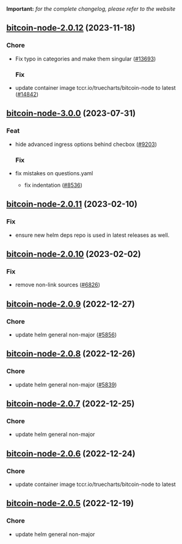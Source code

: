 **Important:**
*for the complete changelog, please refer to the website*









## [bitcoin-node-2.0.12](https://github.com/truecharts/charts/compare/bitcoin-node-3.0.0...bitcoin-node-2.0.12) (2023-11-18)

### Chore

- Fix typo in categories and make them singular ([#13693](https://github.com/truecharts/charts/issues/13693))
  
  ### Fix

- update container image tccr.io/truecharts/bitcoin-node to latest ([#14842](https://github.com/truecharts/charts/issues/14842))
  
  



## [bitcoin-node-3.0.0](https://github.com/truecharts/charts/compare/bitcoin-node-2.0.11...bitcoin-node-3.0.0) (2023-07-31)

### Feat

- hide advanced ingress options behind checbox ([#9203](https://github.com/truecharts/charts/issues/9203))
  
  ### Fix

- fix mistakes on questions.yaml
  - fix indentation ([#8536](https://github.com/truecharts/charts/issues/8536))
  
  


## [bitcoin-node-2.0.11](https://github.com/truecharts/charts/compare/bitcoin-node-2.0.10...bitcoin-node-2.0.11) (2023-02-10)

### Fix

- ensure new helm deps repo is used in latest releases as well.
  
  


## [bitcoin-node-2.0.10](https://github.com/truecharts/charts/compare/bitcoin-node-2.0.9...bitcoin-node-2.0.10) (2023-02-02)

### Fix

- remove non-link sources ([#6826](https://github.com/truecharts/charts/issues/6826))
  
  


## [bitcoin-node-2.0.9](https://github.com/truecharts/charts/compare/bitcoin-node-2.0.8...bitcoin-node-2.0.9) (2022-12-27)

### Chore

- update helm general non-major ([#5856](https://github.com/truecharts/charts/issues/5856))
  
  


## [bitcoin-node-2.0.8](https://github.com/truecharts/charts/compare/bitcoin-node-2.0.7...bitcoin-node-2.0.8) (2022-12-26)

### Chore

- update helm general non-major ([#5839](https://github.com/truecharts/charts/issues/5839))
  
  


## [bitcoin-node-2.0.7](https://github.com/truecharts/charts/compare/bitcoin-node-2.0.6...bitcoin-node-2.0.7) (2022-12-25)

### Chore

- update helm general non-major
  
  


## [bitcoin-node-2.0.6](https://github.com/truecharts/charts/compare/bitcoin-node-2.0.5...bitcoin-node-2.0.6) (2022-12-24)

### Chore

- update container image tccr.io/truecharts/bitcoin-node to latest
  
  


## [bitcoin-node-2.0.5](https://github.com/truecharts/charts/compare/bitcoin-node-2.0.4...bitcoin-node-2.0.5) (2022-12-19)

### Chore

- update helm general non-major
  
